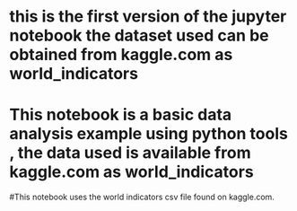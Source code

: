 # this is the first version of the jupyter notebook the dataset used can be obtained from kaggle.com as world_indicators 
# This notebook is a basic data analysis example using python tools , the data used is available from kaggle.com as world_indicators 
#This notebook uses the world indicators csv file found on kaggle.com.  
